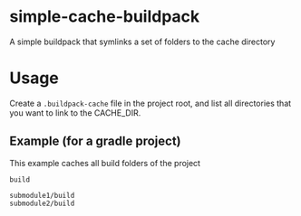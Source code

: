 # simple-cache-buildpack
A simple buildpack that symlinks a set of folders to the cache directory

# Usage
Create a `.buildpack-cache` file in the project root, and list all directories that you want to link to the CACHE_DIR.

## Example (for a gradle project)
This example caches all build folders of the project
```text
build

submodule1/build
submodule2/build
```
